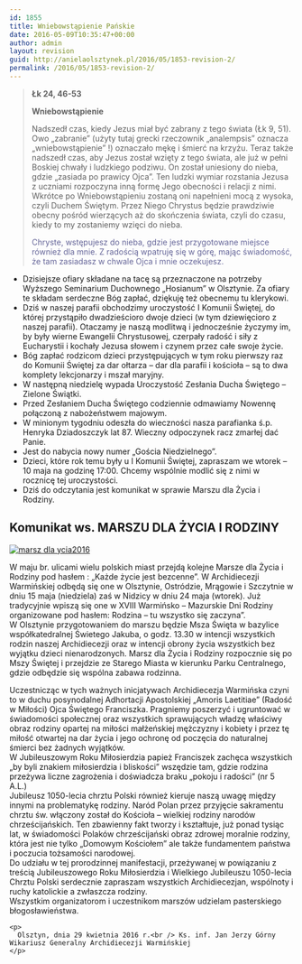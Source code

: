 ```yaml
---
id: 1855
title: Wniebowstąpienie Pańskie
date: 2016-05-09T10:35:47+00:00
author: admin
layout: revision
guid: http://anielaolsztynek.pl/2016/05/1853-revision-2/
permalink: /2016/05/1853-revision-2/
---
```

> <p style="text-align: left;">
>   <strong>Łk 24, 46-53</strong>
> </p>
> 
> <p style="text-align: left;">
>   <strong>Wniebowstąpienie</strong>
> </p>
> 
> <p style="text-align: left;">
>   Nadszedł czas, kiedy Jezus miał być zabrany z tego świata (Łk 9, 51). Owo &#8222;zabranie&#8221; (użyty tutaj grecki rzeczownik &#8222;analempsis&#8221; oznacza &#8222;wniebowstąpienie&#8221; !) oznaczało mękę i śmierć na krzyżu. Teraz także nadszedł czas, aby Jezus został wzięty z tego świata, ale już w pełni Boskiej chwały i ludzkiego podziwu. On został uniesiony do nieba, gdzie &#8222;zasiada po prawicy Ojca&#8221;. Ten ludzki wymiar rozstania Jezusa z uczniami rozpoczyna inną formę Jego obecności i relacji z nimi. Wkrótce po Wniebowstąpieniu zostaną oni napełnieni mocą z wysoka, czyli Duchem Świętym. Przez Niego Chrystus będzie prawdziwie obecny pośród wierzących aż do skończenia świata, czyli do czasu, kiedy to my zostaniemy wzięci do nieba.
> </p>
> 
> <p style="text-align: left;">
>   <span style="color: #666699;">Chryste, wstępujesz do nieba, gdzie jest przygotowane miejsce również dla mnie. Z radością wpatruję się w górę, mając świadomość, że tam zasiadasz w chwale Ojca i mnie oczekujesz. </span>
> </p>
> 
> <p style="text-align: left;">
>   </blockquote> 
>   
>   <ul>
>     <li>
>       Dzisiejsze ofiary składane na tacę są przeznaczone na potrzeby Wyższego Seminarium Duchownego &#8222;Hosianum&#8221; w Olsztynie. Za ofiary te składam serdeczne Bóg zapłać, dziękuję też obecnemu tu klerykowi.
>     </li>
>     <li>
>       Dziś w naszej parafii obchodzimy uroczystość I Komunii Świętej, do której przystąpiło dwadzieścioro dwoje dzieci (w tym dziewięcioro z naszej parafii). Otaczamy je naszą modlitwą i jednocześnie życzymy im, by były wierne Ewangelii Chrystusowej, czerpały radość i siły z Eucharystii i kochały Jezusa słowem i czynem przez całe swoje życie.
>     </li>
>     <li>
>       Bóg zapłać rodzicom dzieci przystępujących w tym roku pierwszy raz do Komunii Świętej za dar ołtarza &#8211; dar dla parafii i kościoła &#8211; są to dwa komplety lekcjonarzy i mszał maryjny.
>     </li>
>     <li>
>       W następną niedzielę wypada Uroczystość Zesłania Ducha Świętego &#8211; Zielone Świątki.
>     </li>
>     <li>
>       Przed Zesłaniem Ducha Świętego codziennie odmawiamy Nowennę połączoną z nabożeństwem majowym.
>     </li>
>     <li>
>       W minionym tygodniu odeszła do wieczności nasza parafianka ś.p. Henryka Dziadoszczyk lat 87. Wieczny odpoczynek racz zmarłej dać Panie.
>     </li>
>     <li>
>       Jest do nabycia nowy numer &#8222;Gościa Niedzielnego&#8221;.
>     </li>
>     <li>
>       Dzieci, które rok temu były u I Komunii Świętej, zapraszam we wtorek &#8211; 10 maja na godzinę 17:00. Chcemy wspólnie modlić się z nimi w rocznicę tej uroczystości.
>     </li>
>     <li>
>       Dziś do odczytania jest komunikat w sprawie Marszu dla Życia i Rodziny.
>     </li>
>   </ul>
>   
>   <h2>
>     Komunikat ws. MARSZU DLA ŻYCIA I RODZINY
>   </h2>
>   
>   <p>
>     <a href="http://archwarmia.pl/assets/news-articles/thumbnails/marsz-dla-ycia2016.jpg"><img src="http://archwarmia.pl/assets/news-articles/thumbnails/_resampled/SetWidth250-marsz-dla-ycia2016.jpg" alt="marsz dla ycia2016" /></a>
>   </p>
>   
>   <div>
>     <p>
>       W maju br. ulicami wielu polskich miast przejdą kolejne Marsze dla Życia i Rodziny pod hasłem : „Każde życie jest bezcenne”. W Archidiecezji Warmińskiej odbędą się one w Olsztynie, Ostródzie, Mrągowie i Szczytnie w dniu 15 maja (niedziela) zaś w Nidzicy w dniu 24 maja (wtorek). Już tradycyjnie wpiszą się one w XVIII Warmińsko – Mazurskie Dni Rodziny organizowane pod hasłem: Rodzina – tu wszystko się zaczyna”.<br /> W Olsztynie przygotowaniem do marszu będzie Msza Święta w bazylice współkatedralnej Świetego Jakuba, o godz. 13.30 w intencji wszystkich rodzin naszej Archidiecezji oraz w intencji obrony życia wszystkich bez wyjątku dzieci nienarodzonych. Marsz dla Życia i Rodziny rozpocznie się po Mszy Świętej i przejdzie ze Starego Miasta w kierunku Parku Centralnego, gdzie odbędzie się wspólna zabawa rodzinna.
>     </p>
>   </div>
>   
>   <div>
>     <p>
>       Uczestnicząc w tych ważnych inicjatywach Archidiecezja Warmińska czyni to w duchu posynodalnej Adhortacji Apostolskiej „Amoris Laetitiae” (Radość w Miłości) Ojca Świętego Franciszka. Pragniemy poszerzyć i ugruntować w świadomości społecznej oraz wszystkich sprawujących władzę właściwy obraz rodziny opartej na miłości małżeńskiej mężczyzny i kobiety i przez tę miłość otwartej na dar życia i jego ochronę od poczęcia do naturalnej śmierci bez żadnych wyjątków.<br /> W Jubileuszowym Roku Miłosierdzia papież Franciszek zachęca wszystkich „by byli znakiem miłosierdzia i bliskości” wszędzie tam, gdzie rodzina przeżywa liczne zagrożenia i doświadcza braku „pokoju i radości” (nr 5 A.L.)<br /> Jubileusz 1050-lecia chrztu Polski również kieruje naszą uwagę między innymi na problematykę rodziny. Naród Polan przez przyjęcie sakramentu chrztu św. włączony został do Kościoła – wielkiej rodziny narodów chrześcijańskich. Ten zbawienny fakt tworzy i kształtuje, już ponad tysiąc lat, w świadomości Polaków chrześcijański obraz zdrowej moralnie rodziny, która jest nie tylko „Domowym Kościołem” ale także fundamentem państwa i poczucia tożsamości narodowej.<br /> Do udziału w tej prorodzinnej manifestacji, przeżywanej w powiązaniu z treścią Jubileuszowego Roku Miłosierdzia i Wielkiego Jubileuszu 1050-lecia Chrztu Polski serdecznie zapraszam wszystkich Archidiecezjan, wspólnoty i ruchy katolickie a zwłaszcza rodziny.<br /> Wszystkim organizatorom i uczestnikom marszów udzielam pasterskiego błogosławieństwa.
>     </p>
>     
>     <p>
>       Olsztyn, dnia 29 kwietnia 2016 r.<br /> Ks. inf. Jan Jerzy Górny Wikariusz Generalny Archidiecezji Warmińskiej
>     </p>
>   </div>